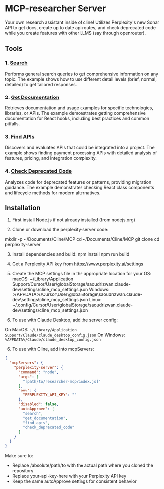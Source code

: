 # MCP-researcher Server

Your own research assistant inside of cline! Utilizes Perplexity's new Sonar API to get docs, create up to date api routes, and check deprecated code while you create features with other LLMS (say through openrouter). 


## Tools

### 1. [Search](search.md)
Performs general search queries to get comprehensive information on any topic. The example shows how to use different detail levels (brief, normal, detailed) to get tailored responses.

### 2. [Get Documentation](get-documentation.md)
Retrieves documentation and usage examples for specific technologies, libraries, or APIs. The example demonstrates getting comprehensive documentation for React hooks, including best practices and common pitfalls.

### 3. [Find APIs](find-apis.md)
Discovers and evaluates APIs that could be integrated into a project. The example shows finding payment processing APIs with detailed analysis of features, pricing, and integration complexity.

### 4. [Check Deprecated Code](check-deprecated-code.md)
Analyzes code for deprecated features or patterns, providing migration guidance. The example demonstrates checking React class components and lifecycle methods for modern alternatives.


## Installation

1. First install Node.js if not already installed (from nodejs.org)

2. Clone or download the perplexity-server code:

mkdir -p ~/Documents/Cline/MCP
cd ~/Documents/Cline/MCP
git clone 
cd perplexity-server

3. Install dependencies and build:
npm install
npm run build

4. Get a Perplexity API key from https://www.perplexity.ai/settings

5. Create the MCP settings file in the appropriate location for your OS:
macOS: ~/Library/Application Support/Cursor/User/globalStorage/saoudrizwan.claude-dev/settings/cline_mcp_settings.json
Windows: %APPDATA%\Cursor\User\globalStorage\saoudrizwan.claude-dev\settings\cline_mcp_settings.json
Linux: ~/.config/Cursor/User/globalStorage/saoudrizwan.claude-dev/settings/cline_mcp_settings.json

5. To use with Claude Desktop, add the server config:

On MacOS: `~/Library/Application Support/Claude/claude_desktop_config.json`
On Windows: `%APPDATA%/Claude/claude_desktop_config.json`

6. To use with Cline, add into mcpServers: 

```json
{
  "mcpServers": {
    "perplexity-server": {
      "command": "node",
      "args": [
        "[path/to/researcher-mcp/index.js]"
      ],
      "env": {
        "PERPLEXITY_API_KEY": ""
      },
      "disabled": false,
      "autoApprove": [
        "search",
        "get_documentation",
        "find_apis",
        "check_deprecated_code"
      ]
    }
  }
}
```

Make sure to:

- Replace /absolute/path/to with the actual path where you cloned the repository
- Replace your-api-key-here with your Perplexity API key
- Keep the same autoApprove settings for consistent behavior

